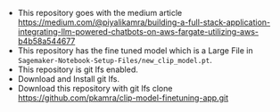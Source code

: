 - This repository goes with the medium article https://medium.com/@piyalikamra/building-a-full-stack-application-integrating-llm-powered-chatbots-on-aws-fargate-utilizing-aws-b4b58a544677
- This repository has the fine tuned model which is a Large File in `Sagemaker-Notebook-Setup-Files/new_clip_model.pt`.
- This repository is git lfs enabled.
- Download and Install git lfs. 
- Download this repository with git lfs clone https://github.com/pkamra/clip-model-finetuning-app.git

